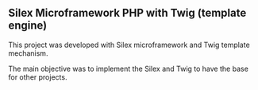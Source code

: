 ## Silex Microframework PHP with Twig (template engine)

This project was developed with Silex microframework and Twig template mechanism.  

The main objective was to implement the Silex and Twig to have the base for other projects.